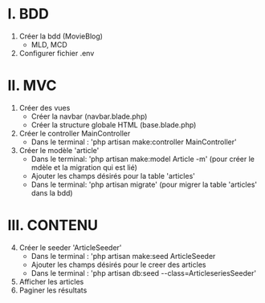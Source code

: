 # I. BDD
1. Créer la bdd (MovieBlog)
    * MLD, MCD
2. Configurer fichier .env

# II. MVC
1. Créer des vues
    * Créer la navbar (navbar.blade.php)
    * Créer la structure globale HTML (base.blade.php)
2. Créer le controller MainController
    * Dans le terminal : 
      'php artisan make:controller MainController'
3. Créer le modèle 'article'
    * Dans le terminal: 'php artisan make:model Article -m' 
      (pour créer le mdèle et la migration qui est lié) 
    * Ajouter les champs désirés pour la table 'articles'
    * Dans le terminal: 'php artisan migrate'
      (pour migrer la table 'articles' dans la bdd)

# III. CONTENU    
4. Créer le seeder 'ArticleSeeder' 
    * Dans le terminal : 'php artisan make:seed ArticleSeeder
    * Ajouter les champs désirés pour le creer des articles
    * Dans le terminal : 
      'php artisan db:seed --class=ArticleseriesSeeder'
5. Afficher les articles
6. Paginer les résultats

    
    
    